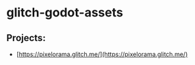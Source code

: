 # glitch-godot-assets

## Projects:

- [https://pixelorama.glitch.me/](https://pixelorama.glitch.me/)
